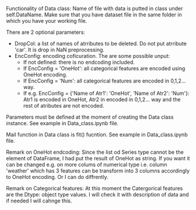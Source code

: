 Functionality of Data class:
Name of file with data is putted in class under self.DataName. Make sure that you have dataset file in the same folder in which you have your working file.

There are 2 optional parameters:
- DropCol: a list of names of atrributes to be deleted. Do not put atrribute 'car'. It is drop in NaN preprocessing.
- EncConfig: encoding coficuration. The are some possible unput:
    - If not defined: there is no endcoding included.
    - If EncConfig = 'OneHot': all categorical features are encoded using OneHot encoding.
    - If EncConfig = 'Num': all categorical features are encoded in 0,1,2... way.
    - If e.g. EncConfig = {'Name of Atr1': 'OneHot', 'Name of Atr2': 'Num'}: Atr1 is encoded in OneHot, Atr2 in encoded in 0,1,2... way and the rest of atributes are not encoded.

Parameters must be defined at the moment of creating the Data class instance. See example in Data_class.ipynb file.
 
Mail function in Data class is fit() fucntion. See example in Data_class.ipynb file.

Remark on OneHot endcoding: Since the list od Series type cannot be the element of DataFrame, I had put the result of OneHot as string. If you want it can be changed e.g. on more colums of numerical type i.e. column 'weather' which has 3 features can be transform into 3 columns accordingly to OneHot encoding. Or I can do diffrently.

Remark on Categorical features: At this moment the Catergorical features are the Dtype: object type values. I will check it with description of data and if needed I will cahnge this.
